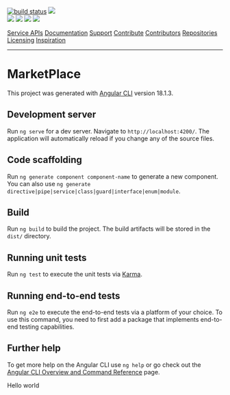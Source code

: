[![build status](https://github.com/coryrylan/angular-github-actions/workflows/Build/badge.svg)](https://github.com/ID24-CMR/market-place/actions) 
<a href="https://github.com/idrice24/mns/issues/" title="Open Issues"><img src="https://img.shields.io/github/issues/idrice24/mns?style=flat-square "></a>   
   <a href="https://github.com/idrice24/mns/" title="License"><img src="https://img.shields.io/github/license/idrice24/mns?style=flat-square"></a>
  <a href="https://github.com/idrice24/mns/" title="Languages"><img src="https://img.shields.io/github/languages/count/idrice24/mns?style=flat-square"></a>
  <a href="https://github.com/idrice24/mns/" title="Version"><img src="https://img.shields.io/github/package-json/v/idrice24/mns?style=flat-square"></a>
  <a href="https://github.com/idrice24/mns/" title="Version"> <img src="https://img.shields.io/github/last-commit/idrice24/mns/master"></a>
  <p>
	<a href="#service-apis">Service APIs</a>
	<a href="#documentation">Documentation</a>
	<a href="#coding">Support</a>
	<a href="#how-to-contribute">Contribute</a>
	<a href="#contributors">Contributors</a>
	<a href="#repositories">Repositories</a>
	<a href="#liecensing">Licensing</a>
  <a href="#references">Inspiration</a>
</p>

_____________________________________________________________________________________________________________________________________________________________________________________________________________________

# MarketPlace

This project was generated with [Angular CLI](https://github.com/angular/angular-cli) version 18.1.3.

## Development server

Run `ng serve` for a dev server. Navigate to `http://localhost:4200/`. The application will automatically reload if you change any of the source files.

## Code scaffolding

Run `ng generate component component-name` to generate a new component. You can also use `ng generate directive|pipe|service|class|guard|interface|enum|module`.

## Build

Run `ng build` to build the project. The build artifacts will be stored in the `dist/` directory.

## Running unit tests

Run `ng test` to execute the unit tests via [Karma](https://karma-runner.github.io).

## Running end-to-end tests

Run `ng e2e` to execute the end-to-end tests via a platform of your choice. To use this command, you need to first add a package that implements end-to-end testing capabilities.

## Further help

To get more help on the Angular CLI use `ng help` or go check out the [Angular CLI Overview and Command Reference](https://angular.dev/tools/cli) page.

Hello world
